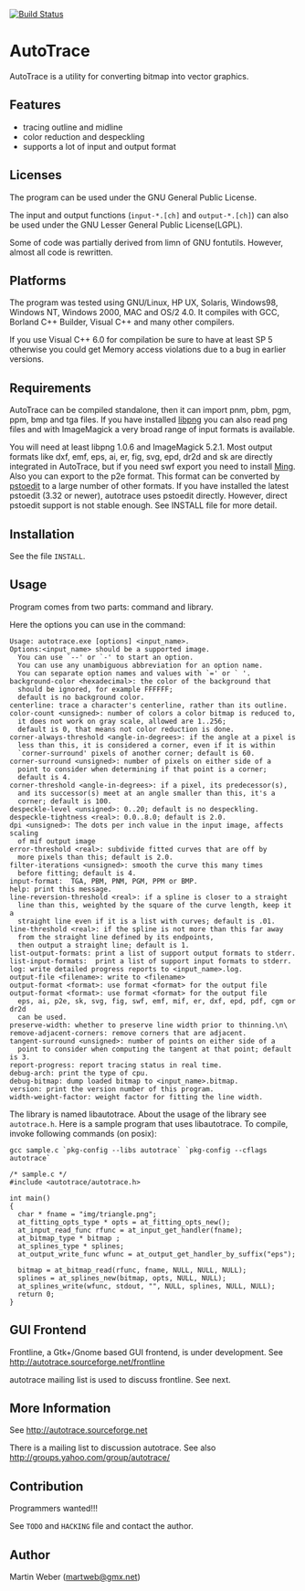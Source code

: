 [![Build Status](https://travis-ci.org/autotrace/autotrace.svg?branch=future)](https://travis-ci.org/autotrace/autotrace)


AutoTrace
=========

AutoTrace is a utility for converting bitmap into vector graphics.

Features
--------
- tracing outline and midline
- color reduction and despeckling
- supports a lot of input and output format

Licenses
--------
The program can be used under the GNU General Public License.

The input and output functions (`input-*.[ch]` and `output-*.[ch]`)
can also be used under the GNU Lesser General Public License(LGPL).

Some of code was partially derived from limn of GNU fontutils.
However, almost all code is rewritten.

Platforms
---------
The program was tested using GNU/Linux, HP UX, Solaris, Windows98,
Windows NT, Windows 2000, MAC and OS/2 4.0. It compiles with GCC,
Borland C++ Builder, Visual C++ and many other compilers.

If you use Visual C++ 6.0 for compilation be sure to have at
least SP 5 otherwise you could get Memory access violations due to
a bug in earlier versions.

Requirements
------------
AutoTrace can be compiled standalone, then it can import pnm, pbm,
pgm, ppm, bmp and tga files. If you have installed
[libpng](http://www.libpng.org/pub/png/libpng.html) you can also read png
files and with ImageMagick a very broad range of input formats is
available.

You will need at least libpng 1.0.6 and ImageMagick 5.2.1.  Most
output formats like dxf, emf, eps, ai, er, fig, svg, epd, dr2d and sk
are directly integrated in AutoTrace, but if you need swf export you
need to install [Ming](http://www.opaque.net/ming/). Also you can
export to the p2e format. This format can be converted by
[pstoedit](www.pstoedit.net) to a large number of other formats. If you have
installed the latest pstoedit (3.32 or newer), autotrace uses pstoedit
directly. However, direct pstoedit support is not stable enough. 
See INSTALL file for more detail.

Installation
------------
See the file `INSTALL`.

Usage
-----
Program comes from two parts: command and library.

Here the options you can use in the command:

    Usage: autotrace.exe [options] <input_name>.
    Options:<input_name> should be a supported image.
      You can use `--' or `-' to start an option.
      You can use any unambiguous abbreviation for an option name.
      You can separate option names and values with `=' or ` '.
    background-color <hexadecimal>: the color of the background that
      should be ignored, for example FFFFFF;
      default is no background color.
    centerline: trace a character's centerline, rather than its outline.
    color-count <unsigned>: number of colors a color bitmap is reduced to,
      it does not work on gray scale, allowed are 1..256;
      default is 0, that means not color reduction is done.
    corner-always-threshold <angle-in-degrees>: if the angle at a pixel is
      less than this, it is considered a corner, even if it is within
      `corner-surround' pixels of another corner; default is 60.
    corner-surround <unsigned>: number of pixels on either side of a
      point to consider when determining if that point is a corner;
      default is 4.
    corner-threshold <angle-in-degrees>: if a pixel, its predecessor(s),
      and its successor(s) meet at an angle smaller than this, it's a
      corner; default is 100.
    despeckle-level <unsigned>: 0..20; default is no despeckling.
    despeckle-tightness <real>: 0.0..8.0; default is 2.0.
    dpi <unsigned>: The dots per inch value in the input image, affects scaling
      of mif output image
    error-threshold <real>: subdivide fitted curves that are off by
      more pixels than this; default is 2.0.
    filter-iterations <unsigned>: smooth the curve this many times
      before fitting; default is 4.
    input-format:  TGA, PBM, PNM, PGM, PPM or BMP.
    help: print this message.
    line-reversion-threshold <real>: if a spline is closer to a straight
      line than this, weighted by the square of the curve length, keep it a
      straight line even if it is a list with curves; default is .01.
    line-threshold <real>: if the spline is not more than this far away
      from the straight line defined by its endpoints,
      then output a straight line; default is 1.
    list-output-formats: print a list of support output formats to stderr.
    list-input-formats:  print a list of support input formats to stderr.
    log: write detailed progress reports to <input_name>.log.
    output-file <filename>: write to <filename>
    output-format <format>: use format <format> for the output file
    output-format <format>: use format <format> for the output file
      eps, ai, p2e, sk, svg, fig, swf, emf, mif, er, dxf, epd, pdf, cgm or dr2d
      can be used.
    preserve-width: whether to preserve line width prior to thinning.\n\
    remove-adjacent-corners: remove corners that are adjacent.
    tangent-surround <unsigned>: number of points on either side of a
      point to consider when computing the tangent at that point; default is 3.
    report-progress: report tracing status in real time.
    debug-arch: print the type of cpu.
    debug-bitmap: dump loaded bitmap to <input_name>.bitmap.
    version: print the version number of this program.
    width-weight-factor: weight factor for fitting the line width.

The library is named libautotrace. About the usage of the library
see `autotrace.h`.
Here is a sample program that uses libautotrace.
To compile, invoke following commands (on posix):

    gcc sample.c `pkg-config --libs autotrace` `pkg-config --cflags autotrace`

    /* sample.c */
    #include <autotrace/autotrace.h>

    int main()
    {
      char * fname = "img/triangle.png";
      at_fitting_opts_type * opts = at_fitting_opts_new();
      at_input_read_func rfunc = at_input_get_handler(fname);
      at_bitmap_type * bitmap ;
      at_splines_type * splines;
      at_output_write_func wfunc = at_output_get_handler_by_suffix("eps");

      bitmap = at_bitmap_read(rfunc, fname, NULL, NULL, NULL);
      splines = at_splines_new(bitmap, opts, NULL, NULL);
      at_splines_write(wfunc, stdout, "", NULL, splines, NULL, NULL);
      return 0;
    }

GUI Frontend
------------
Frontline, a Gtk+/Gnome based GUI frontend, is under development.
See http://autotrace.sourceforge.net/frontline

autotrace mailing list is used to discuss frontline.  See next.

More Information
----------------
See http://autotrace.sourceforge.net

There is a mailing list to discussion autotrace.
See also http://groups.yahoo.com/group/autotrace/

Contribution
------------
Programmers wanted!!!

See `TODO` and `HACKING` file and contact the author.

Author
------
Martin Weber (martweb@gmx.net)
